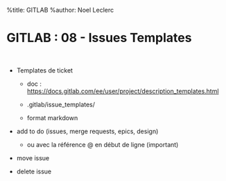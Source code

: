 %title: GITLAB
%author: Noel Leclerc


# GITLAB : 08 - Issues Templates


<br>

* Templates de ticket

	* doc : https://docs.gitlab.com/ee/user/project/description_templates.html

	* .gitlab/issue_templates/

	* format markdown

* add to do (issues, merge requests, epics, design)
	* ou avec la référence @ en début de ligne (important)

* move issue

* delete issue


